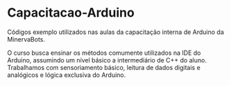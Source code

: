 # Capacitacao-Arduino
Códigos exemplo utilizados nas aulas da capacitação interna de Arduino da MinervaBots.

O curso busca ensinar os métodos comumente utilizados na IDE do Arduino, assumindo um nível básico a intermediário de C++ do aluno. Trabalhamos com sensoriamento básico, leitura de dados digitais e analógicos e lógica exclusiva do Arduino.
